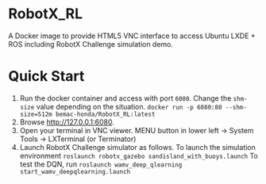 # RobotX_RL

A Docker image to provide HTML5 VNC interface to access Ubuntu LXDE + ROS including RobotX Challenge simulation demo.

# Quick Start

1. Run the docker container and access with port `6080`.
   Change the `shm-size` value depending on the situation.
`docker run -p 6080:80 --shm-size=512m bemac-honda/RobotX_RL:latest`
2. Browse http://127.0.0.1:6080.
3. Open your terminal in VNC viewer.
   MENU button in lower left -> System Tools -> LXTerminal (or Terminator)
4. Launch RobotX Challenge simulator as follows.
   To launch the simulation environment
   `roslaunch robotx_gazebo sandisland_with_buoys.launch`
   To test the DQN, run
   `roslaunch wamv_deep_qlearning start_wamv_deepqlearning.launch`


